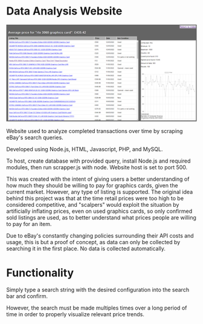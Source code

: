 # Data Analysis Website

![Preview](https://github.com/MagorTuga/DataAnalysisWebsite/blob/main/preview.png?raw=true)

Website used to analyze completed transactions over time by scraping eBay's search queries.

Developed using Node.js, HTML, Javascript, PHP, and MySQL.

To host, create database with provided query, install Node.js and required modules, then run scrapper.js with node. Website host is set to port 500.

This was created with the intent of giving users a better understanding of how much they should be willing to pay for graphics cards, given the current market. However, any type of listing is supported. The original idea behind this project was that at the time retail prices were too high to be considered competitive, and "scalpers" would exploit the situation by artificially inflating prices, even on used graphics cards, so only confirmed sold listings are used, as to better understand what prices people are willing to pay for an item.

Due to eBay's constantly changing policies surrounding their API costs and usage, this is but a proof of concept, as data can only be collected by searching it in the first place. No data is collected automatically.

# Functionality

Simply type a search string with the desired configuration into the search bar and confirm.

However, the search must be made multiples times over a long period of time in order to properly visualize relevant price trends.
